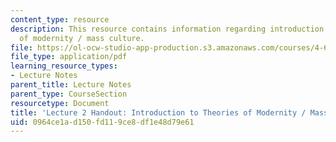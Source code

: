 ```yaml
---
content_type: resource
description: This resource contains information regarding introduction to theories
  of modernity / mass culture.
file: https://ol-ocw-studio-app-production.s3.amazonaws.com/courses/4-602-modern-art-and-mass-culture-spring-2012/0964ce1ad150fd119ce8df1e48d79e61_MIT4_602S12_lec02.pdf
file_type: application/pdf
learning_resource_types:
- Lecture Notes
parent_title: Lecture Notes
parent_type: CourseSection
resourcetype: Document
title: 'Lecture 2 Handout: Introduction to Theories of Modernity / Mass Culture'
uid: 0964ce1a-d150-fd11-9ce8-df1e48d79e61
---
```

